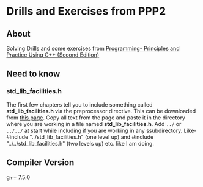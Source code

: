 # Drills and Exercises from PPP2

## About
Solving Drills and some exercises from [Programming- Principles and Practice Using C++ (Second Edition)](http://www.stroustrup.com/Programming/)

## Need to know

### std_lib_facilities.h
The first few chapters tell you to include something called **std_lib_facilities.h** via the preprocessor directive. This can be downloaded from [this page](http://www.stroustrup.com/Programming/PPP2code/std_lib_facilities.h). Copy all text from the page and paste it in the directory where you are working in a file named **std_lib_facilities.h**.
Add `../` or `../../` at start while including if you are working in any ssubdirectory. Like-
#include "../std_lib_facilities.h" (one level up) and #include "../../std_lib_facilities.h" (two levels up) etc. like I am doing.

## Compiler Version
g++ 7.5.0


